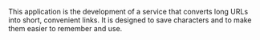 This application is the development of a service that converts long URLs into short, convenient links. It is designed to save characters and to make them easier to remember and use.
